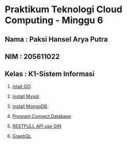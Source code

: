 Praktikum Teknologi Cloud Computing - Minggu 6
=====================

Nama : Paksi Hansel Arya Putra
--------
NIM : 205611022
--------
Kelas  : K1-Sistem Informasi
--------

1. [intall GO](https://github.com/paksihansel/tekn-cloud-computing/blob/master/minggu-06/install_GO.md).

2. [install Mysql](https://github.com/paksihansel/tekn-cloud-computing/blob/master/minggu-06/install_mysql.md).

3. [install MongoDB](https://github.com/paksihansel/tekn-cloud-computing/blob/master/minggu-06/install_mongodb.md).

4. [Program Connect Database]()

5. [RESTFULL API use GIN]()

6. [GraphQL]()